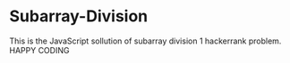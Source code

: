 # Subarray-Division
This is the JavaScript sollution of subarray division 1 hackerrank problem. HAPPY CODING
